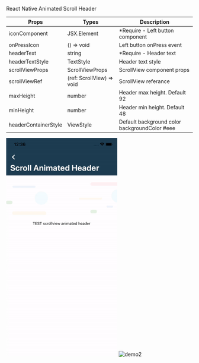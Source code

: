 React Native Animated Scroll Header 


| Props                | Types                                  | Description                                                     |
|----------------------|----------------------------------------|-----------------------------------------------------------------|
| iconComponent        | JSX.Element                            | *Require - Left button component                                           |
| onPressIcon          |  () => void                 | Left button onPress event                                       |
| headerText           | string                                 | *Require - Header text                                                     |
| headerTextStyle      |  TextStyle                | Header text style                                               |
| scrollViewProps      |  ScrollViewProps            | ScrollView component props                                      |
| scrollViewRef        |  (ref: ScrollView) => void  | ScrollView referance                                            |
| maxHeight            |  number                   | Header max height. Default 92                                   |
| minHeight            |  number                     | Header min height. Default 48                                   |
| headerContainerStyle |  ViewStyle                 | Default background color backgroundColor #eee |



<img src="https://github.com/yakupdurmus/react-native-animated-scroll-header/blob/main/src/assets/demo1.gif" alt="demo1" width="300"/>

<img src="https://github.com/yakupdurmus/react-native-animated-scroll-header/blob/main/src/assets/demo2.gif" alt="demo2" width="300"/>
